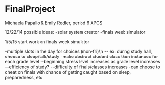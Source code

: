FinalProject
============

Michaela Papallo &amp; Emily Redler, period 6 APCS

12/22/14
possible ideas:
-solar system creator
-finals week simulator

1/5/15
start work on finals week simulator

-multiple slots in the day for choices (mon-fri)\n
  -- ex: during study hall, choose to sleep/talk/study
-make abstract student class then instances for each grade level
  --beginning stress level increases as grade level increases
  --efficiency of study?
  --difficulty of finals/classes increases
-can choose to cheat on finals with chance of getting caught based on sleep, preparedness, etc
